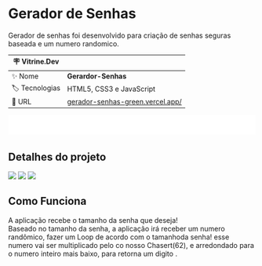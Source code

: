 <div id='top'>

# Gerador de Senhas 

</div>

Gerador de senhas foi desenvolvido para criação de senhas seguras baseada e um numero randomico.

| :placard: Vitrine.Dev |     |
| -------------  | --- |
| :sparkles: Nome        | **Gerardor-Senhas**
| :label: Tecnologias |  HTML5, CSS3 e JavaScript
| :rocket: URL         | [gerador-senhas-green.vercel.app/](gerador-senhas-green.vercel.app) |

![](https://raw.githubusercontent.com/DevMatheusBarba/Gerador-Senhas/main/Logo/logo.png#vitrinedev)

## Detalhes do projeto

<div>
  <img src="https://img.shields.io/badge/JavaScript-F7DF1E?style=for-the-badge&logo=javascript&logoColor=black">
  <img src="https://img.shields.io/badge/HTML5-E34F26?style=for-the-badge&logo=html5&logoColor=white">
  <img src="https://img.shields.io/badge/CSS3-1572B6?style=for-the-badge&logo=css3&logoColor=white">
</div>


## Como Funciona

A aplicação recebe o tamanho da senha que deseja!  
Baseado no tamanho da senha, a aplicação irá receber um numero randômico, fazer um Loop de acordo com o tamanhoda senha!  esse numero vai ser multiplicado pelo co nosso Chasert(62), e arredondado para o numero inteiro mais baixo, para retorna um digito .

